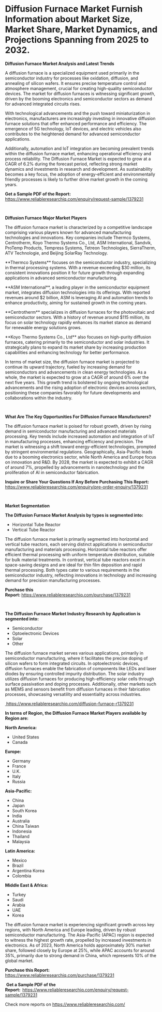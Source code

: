 <p><h1>Diffusion Furnace Market Furnish Information about Market Size, Market Share, Market Dynamics, and Projections Spanning from 2025 to 2032.</h1></p><p><strong>Diffusion Furnace Market Analysis and Latest Trends</strong></p>
<p><p>A diffusion furnace is a specialized equipment used primarily in the semiconductor industry for processes like oxidation, diffusion, and annealing of silicon wafers. It ensures precise temperature control and atmosphere management, crucial for creating high-quality semiconductor devices. The market for diffusion furnaces is witnessing significant growth, driven by the booming electronics and semiconductor sectors as demand for advanced integrated circuits rises.</p><p>With technological advancements and the push toward miniaturization in electronics, manufacturers are increasingly investing in innovative diffusion furnace solutions that offer enhanced performance and efficiency. The emergence of 5G technology, IoT devices, and electric vehicles also contributes to the heightened demand for advanced semiconductor applications. </p><p>Additionally, automation and IoT integration are becoming prevalent trends within the diffusion furnace market, enhancing operational efficiency and process reliability. The Diffusion Furnace Market is expected to grow at a CAGR of 6.2% during the forecast period, reflecting strong market dynamics and investments in research and development. As sustainability becomes a key focus, the adoption of energy-efficient and environmentally friendly processes is likely to further drive market growth in the coming years.</p></p>
<p><strong>Get a Sample PDF of the Report:&nbsp;</strong> <a href="https://www.reliableresearchiq.com/enquiry/request-sample/1379231?utm_campaign=3519&utm_medium=2&utm_source=Github&utm_content=ia&utm_term=09042025&utm_id=diffusion-furnace">https://www.reliableresearchiq.com/enquiry/request-sample/1379231</a></p>
<p>&nbsp;</p>
<p><strong>Diffusion Furnace Major Market Players</strong></p>
<p><p>The diffusion furnace market is characterized by a competitive landscape comprising various players known for advanced manufacturing technologies and innovations. Key companies include Thermco Systems, Centrotherm, Koyo Thermo Systems Co., Ltd, ASM International, Sandvik, ProTemp Products, Tempress Systems, Tetreon Technologies, SierraTherm, ATV Technologie, and Beijing SolarRay Technology.</p><p>**Thermco Systems** focuses on the semiconductor industry, specializing in thermal processing systems. With a revenue exceeding $30 million, its consistent innovations position it for future growth through expanding applications in advanced semiconductor manufacturing.</p><p>**ASM International**, a leading player in the semiconductor equipment market, integrates diffusion technologies into its offerings. With reported revenues around $2 billion, ASM is leveraging AI and automation trends to enhance productivity, aiming for sustained growth in the coming years.</p><p>**Centrotherm** specializes in diffusion furnaces for the photovoltaic and semiconductor sectors. With a history of revenue around $115 million, its focus on solar technology rapidly enhances its market stance as demand for renewable energy solutions grows.</p><p>**Koyo Thermo Systems Co., Ltd** also focuses on high-purity diffusion furnaces, catering primarily to the semiconductor and solar industries. It strategically plans to expand its market share by increasing production capabilities and enhancing technology for better performance.</p><p>In terms of market size, the diffusion furnace market is projected to continue its upward trajectory, fueled by increasing demand for semiconductors and advancements in clean energy technologies. As a whole, the market is expected to grow at a CAGR of around 6% over the next five years. This growth trend is bolstered by ongoing technological advancements and the rising adoption of electronic devices across sectors, positioning these companies favorably for future developments and collaborations within the industry.</p></p>
<p>&nbsp;</p>
<p><strong>What Are The Key Opportunities For Diffusion Furnace Manufacturers?</strong></p>
<p><p>The diffusion furnace market is poised for robust growth, driven by rising demand in semiconductor manufacturing and advanced materials processing. Key trends include increased automation and integration of IoT in manufacturing processes, enhancing efficiency and precision. The market is witnessing a shift toward energy-efficient technologies, prompted by stringent environmental regulations. Geographically, Asia-Pacific leads due to a booming electronics sector, while North America and Europe focus on innovation and R&D. By 2028, the market is expected to exhibit a CAGR of around 7%, propelled by advancements in nanotechnology and the proliferation of AI in semiconductor fabrication.</p></p>
<p><strong>Inquire or Share Your Questions If Any Before Purchasing This Report:</strong> <a href="https://www.reliableresearchiq.com/enquiry/pre-order-enquiry/1379231?utm_campaign=3519&utm_medium=2&utm_source=Github&utm_content=ia&utm_term=09042025&utm_id=diffusion-furnace">https://www.reliableresearchiq.com/enquiry/pre-order-enquiry/1379231</a></p>
<p>&nbsp;</p>
<p><strong>Market Segmentation</strong></p>
<p><strong>The Diffusion Furnace Market Analysis by types is segmented into:</strong></p>
<p><ul><li>Horizontal Tube Reactor</li><li>Vertical Tube Reactor</li></ul></p>
<p><p>The diffusion furnace market is primarily segmented into horizontal and vertical tube reactors, each serving distinct applications in semiconductor manufacturing and materials processing. Horizontal tube reactors offer efficient thermal processing with uniform temperature distribution, suitable for bulk material treatments. In contrast, vertical tube reactors excel in space-saving designs and are ideal for thin film deposition and rapid thermal processing. Both types cater to various requirements in the semiconductor industry, reflecting innovations in technology and increasing demand for precision manufacturing processes.</p></p>
<p><strong>Purchase this Report:&nbsp;</strong><a href="https://www.reliableresearchiq.com/purchase/1379231?utm_campaign=3519&utm_medium=2&utm_source=Github&utm_content=ia&utm_term=09042025&utm_id=diffusion-furnace">https://www.reliableresearchiq.com/purchase/1379231</a></p>
<p>&nbsp;</p>
<p><strong>The Diffusion Furnace Market Industry Research by Application is segmented into:</strong></p>
<p><ul><li>Semiconductor</li><li>Optoelectronic Devices</li><li>Solar</li><li>Other</li></ul></p>
<p><p>The diffusion furnace market serves various applications, primarily in semiconductor manufacturing, where it facilitates the precise doping of silicon wafers to form integrated circuits. In optoelectronic devices, diffusion furnaces enable the fabrication of components like LEDs and laser diodes by ensuring controlled impurity distribution. The solar industry utilizes diffusion furnaces for producing high-efficiency solar cells through surface passivation and doping processes. Additionally, other markets such as MEMS and sensors benefit from diffusion furnaces in their fabrication processes, showcasing versatility and essentiality across industries.</p></p>
<p><a href="https://www.reliableresearchiq.com/diffusion-furnace-r1379231?utm_campaign=3519&utm_medium=2&utm_source=Github&utm_content=ia&utm_term=09042025&utm_id=diffusion-furnace">&nbsp;https://www.reliableresearchiq.com/diffusion-furnace-r1379231</a></p>
<p><strong>In terms of Region, the Diffusion Furnace Market Players available by Region are:</strong></p>
<p>
    <p> <strong> North America: </strong>
        <ul>
            <li>United States</li>
            <li>Canada</li>
        </ul>
        </p> 
    <p> <strong> Europe: </strong>
        <ul>
            <li>Germany</li>
            <li>France</li>
            <li>U.K.</li>
            <li>Italy</li>
            <li>Russia</li>
        </ul>
        </p> 
    <p> <strong> Asia-Pacific: </strong>
        <ul>
            <li>China</li>
            <li>Japan</li>
            <li>South Korea</li>
            <li>India</li>
            <li>Australia</li>
            <li>China Taiwan</li>
            <li>Indonesia</li>
            <li>Thailand</li>
            <li>Malaysia</li>
        </ul>
        </p> 
    <p> <strong> Latin America: </strong>
        <ul>
            <li>Mexico</li>
            <li>Brazil</li>
            <li>Argentina Korea</li>
            <li>Colombia</li>
        </ul>
        </p> 
    <p> <strong> Middle East & Africa: </strong>
        <ul>
            <li>Turkey</li>
            <li>Saudi</li>
            <li>Arabia</li>
            <li>UAE</li>
            <li>Korea</li>
        </ul>
    </p>
    </p>
<p><p>The diffusion furnace market is experiencing significant growth across key regions, with North America and Europe leading, driven by robust semiconductor manufacturing. The Asia-Pacific (APAC) region is expected to witness the highest growth rate, propelled by increased investments in electronics. As of 2023, North America holds approximately 30% market share, followed closely by Europe at 25%, while APAC accounts for around 35%, primarily due to strong demand in China, which represents 10% of the global market.</p></p>
<p><strong>Purchase this Report: </strong><a href="https://www.reliableresearchiq.com/purchase/1379231?utm_campaign=3519&utm_medium=2&utm_source=Github&utm_content=ia&utm_term=09042025&utm_id=diffusion-furnace">https://www.reliableresearchiq.com/purchase/1379231</a></p>
<p>&nbsp;<strong>Get a Sample PDF of the Report:&nbsp;&nbsp;</strong><a href="https://www.reliableresearchiq.com/enquiry/request-sample/1379231?utm_campaign=3519&utm_medium=2&utm_source=Github&utm_content=ia&utm_term=09042025&utm_id=diffusion-furnace">https://www.reliableresearchiq.com/enquiry/request-sample/1379231</a></p>
<p><strong></strong></p>
<p>Check more reports on <a href="https://www.reliableresearchiq.com/?utm_campaign=3519&utm_medium=2&utm_source=Github&utm_content=ia&utm_term=09042025&utm_id=diffusion-furnace">https://www.reliableresearchiq.com/</a></p>